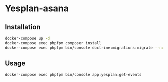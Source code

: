 # Yesplan-asana

## Installation

```sh
docker-compose up -d
docker-compose exec phpfpm composer install
docker-compose exec phpfpm bin/console doctrine:migrations:migrate --no-interaction
```

## Usage

```sh
docker-compose exec phpfpm bin/console app:yesplan:get-events
```



